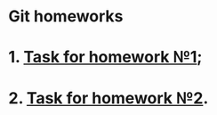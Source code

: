 # Git homeworks

# 1. [Task for homework №1](https://docs.google.com/document/d/1pE3xXj7lBHZyvNlJEyIXiHybtF9nvVeqyz6FH1sRBcw/edit?usp=share_link);
# 2. [Task for homework №2](https://docs.google.com/document/d/14sB_i8gAVVc3szQT5cZNIhHWocJDBgfZ7zRLDXVy49k/edit?usp=sharing).
